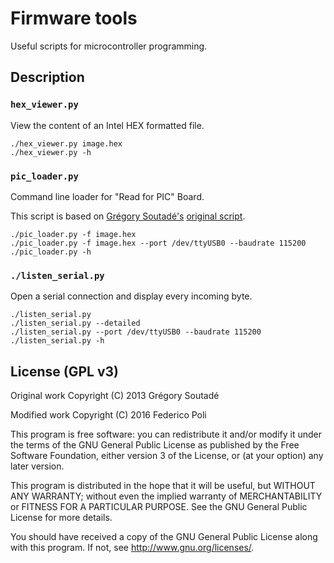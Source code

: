 Firmware tools
==============

Useful scripts for microcontroller programming.


Description
-----------


### `hex_viewer.py`

View the content of an Intel HEX formatted file.

	./hex_viewer.py image.hex
	./hex_viewer.py -h


### `pic_loader.py`

Command line loader for "Read for PIC" Board.

This script is based on [Grégory Soutadé's](http://blog.soutade.fr/post/2013/03/command-line-loader-for-read-for-pic-board.html) [original script](http://soutade.fr/files/pic_loader.py).

	./pic_loader.py -f image.hex
	./pic_loader.py -f image.hex --port /dev/ttyUSB0 --baudrate 115200
	./pic_loader.py -h


### `./listen_serial.py`

Open a serial connection and display every incoming byte.

	./listen_serial.py
	./listen_serial.py --detailed
	./listen_serial.py --port /dev/ttyUSB0 --baudrate 115200
	./listen_serial.py -h


License (GPL v3)
----------------

Original work Copyright (C) 2013 Grégory Soutadé

Modified work Copyright (C) 2016 Federico Poli

This program is free software: you can redistribute it and/or modify
it under the terms of the GNU General Public License as published by
the Free Software Foundation, either version 3 of the License, or
(at your option) any later version.

This program is distributed in the hope that it will be useful,
but WITHOUT ANY WARRANTY; without even the implied warranty of
MERCHANTABILITY or FITNESS FOR A PARTICULAR PURPOSE.  See the
GNU General Public License for more details.

You should have received a copy of the GNU General Public License
along with this program.  If not, see <http://www.gnu.org/licenses/>.
